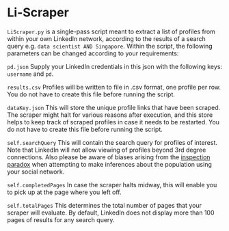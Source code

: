 # Li-Scraper

`LiScraper.py` is a single-pass script meant to extract a list of profiles from within your own LinkedIn network, according to the results of a search query e.g. `data scientist AND Singapore`. Within the script, the following parameters can be changed according to your requirements:

`pd.json`
Supply your LinkedIn credentials in this json with the following keys: `username` and `pd`.

`results.csv`
Profiles will be written to file in .csv format, one profile per row. You do not have to create this file before running the script.

`dataKey.json`
This will store the unique profile links that have been scraped. The scraper might halt for various reasons after execution, and this store helps to keep track of scraped profiles in case it needs to be restarted. You do not have to create this file before running the script.

`self.searchQuery`
This will contain the search query for profiles of interest. Note that LinkedIn will not allow viewing of profiles beyond 3rd degree connections. Also please be aware of biases arising from the [inspection paradox](https://towardsdatascience.com/the-inspection-paradox-is-everywhere-2ef1c2e9d709) when attempting to make inferences about the population using your social network.

`self.completedPages`
In case the scraper halts midway, this will enable you to pick up at the page where you left off.

`self.totalPages`
This determines the total number of pages that your scraper will evaluate. By default, LinkedIn does not display more than 100 pages of results for any search query.


